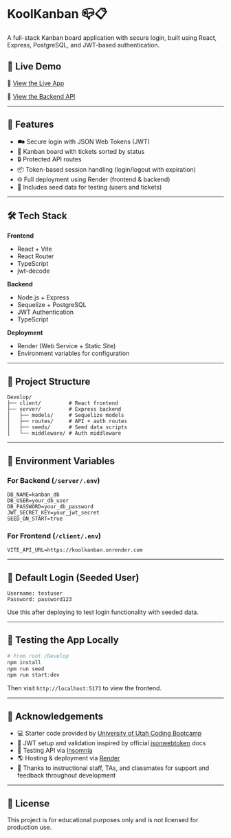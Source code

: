 # KoolKanban 📪📋

A full-stack Kanban board application with secure login, built using React, Express, PostgreSQL, and JWT-based authentication.

## 🚀 Live Demo

🔗 [View the Live App](https://koolkanban-1.onrender.com)

🔗 [View the Backend API](https://koolkanban.onrender.com)

---

## 🧠 Features

- 🗪 Secure login with JSON Web Tokens (JWT)
- 🧱 Kanban board with tickets sorted by status
- 🔒 Protected API routes
- 📦 Token-based session handling (login/logout with expiration)
- 🌐 Full deployment using Render (frontend & backend)
- 🧪 Includes seed data for testing (users and tickets)

---

## 🛠️ Tech Stack

**Frontend**
- React + Vite
- React Router
- TypeScript
- jwt-decode

**Backend**
- Node.js + Express
- Sequelize + PostgreSQL
- JWT Authentication
- TypeScript

**Deployment**
- Render (Web Service + Static Site)
- Environment variables for configuration

---

## 📂 Project Structure

```
Develop/
├── client/         # React frontend
├── server/         # Express backend
│   ├── models/     # Sequelize models
│   ├── routes/     # API + auth routes
│   ├── seeds/      # Seed data scripts
│   └── middleware/ # Auth middleware
```

---

## 🔧 Environment Variables

### For Backend (`/server/.env`)
```
DB_NAME=kanban_db
DB_USER=your_db_user
DB_PASSWORD=your_db_password
JWT_SECRET_KEY=your_jwt_secret
SEED_ON_START=true
```

### For Frontend (`/client/.env`)
```
VITE_API_URL=https://koolkanban.onrender.com
```

---

## 🔐 Default Login (Seeded User)

```
Username: testuser
Password: password123
```

Use this after deploying to test login functionality with seeded data.

---

## 🥪 Testing the App Locally

```bash
# From root /Develop
npm install
npm run seed
npm run start:dev
```

Then visit `http://localhost:5173` to view the frontend.

---

## 🙌 Acknowledgements

- 💻 Starter code provided by [University of Utah Coding Bootcamp](https://bootcamps.learn.utoronto.ca/coding/)
- 🧠 JWT setup and validation inspired by official [jsonwebtoken](https://github.com/auth0/node-jsonwebtoken) docs
- 🧪 Testing API via [Insomnia](https://insomnia.rest/)
- 🌎 Hosting & deployment via [Render](https://render.com)
- 🤝 Thanks to instructional staff, TAs, and classmates for support and feedback throughout development

---

## 📜 License

This project is for educational purposes only and is not licensed for production use.

